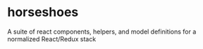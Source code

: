 # horseshoes

A suite of react components, helpers, and model definitions for a normalized React/Redux stack
